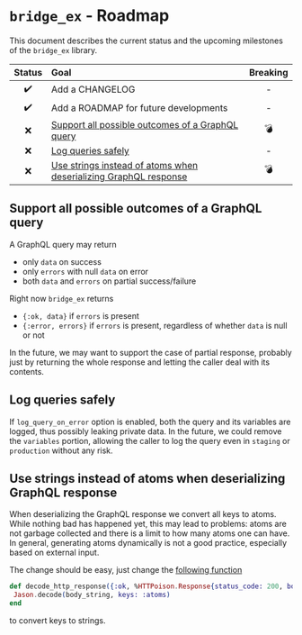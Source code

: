 # `bridge_ex` - Roadmap

This document describes the current status and the upcoming milestones of the `bridge_ex` library.

| Status | Goal | Breaking |
| :---: | :--- | :---: |
| ✔️ | Add a CHANGELOG | - |
| ✔️ | Add a ROADMAP for future developments | - |
| ❌ | [Support all possible outcomes of a GraphQL query](#support-all-possible-outcomes-of-a-graphql-query) | 💣 |
| ❌ | [Log queries safely](#log-queries-safely) | - |
| ❌ | [Use strings instead of atoms when deserializing GraphQL response](#use-strings-instead-of-atoms-when-deserializing-graphql-response) | 💣 |

## Support all possible outcomes of a GraphQL query

A GraphQL query may return

- only `data` on success
- only `errors` with null `data` on error
- both `data` and `errors` on partial success/failure

Right now `bridge_ex` returns

- `{:ok, data}` if `errors` is present
- `{:error, errors}` if `errors` is present, regardless of whether `data` is null or not

In the future, we may want to support the case of partial response, probably just by returning the whole response and letting the caller deal with its contents.

## Log queries safely

If `log_query_on_error` option is enabled, both the query and its variables are logged, thus possibly leaking private data. In the future, we could remove the `variables` portion, allowing the caller to log the query even in `staging` or `production` without any risk.

## Use strings instead of atoms when deserializing GraphQL response

When deserializing the GraphQL response we convert all keys to atoms. While nothing bad has happened yet, this may lead to problems: atoms are not garbage collected and there is a limit to how many atoms one can have. In general, generating atoms dynamically is not a good practice, especially based on external input.

The change should be easy, just change the [following function](lib/graphql/utils.ex)

```elixir
def decode_http_response({:ok, %HTTPoison.Response{status_code: 200, body: body_string}}, _, _) do
 Jason.decode(body_string, keys: :atoms)
end
```

to convert keys to strings.
